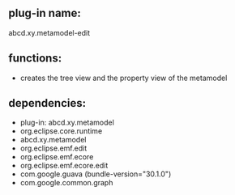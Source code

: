 ## plug-in name: 
 abcd.xy.metamodel-edit


## functions:
- creates the tree view and the property view of the metamodel


## dependencies:
- plug-in: abcd.xy.metamodel
- org.eclipse.core.runtime
- abcd.xy.metamodel
- org.eclipse.emf.edit
- org.eclipse.emf.ecore
- org.eclipse.emf.ecore.edit
- com.google.guava (bundle-version="30.1.0")
- com.google.common.graph
